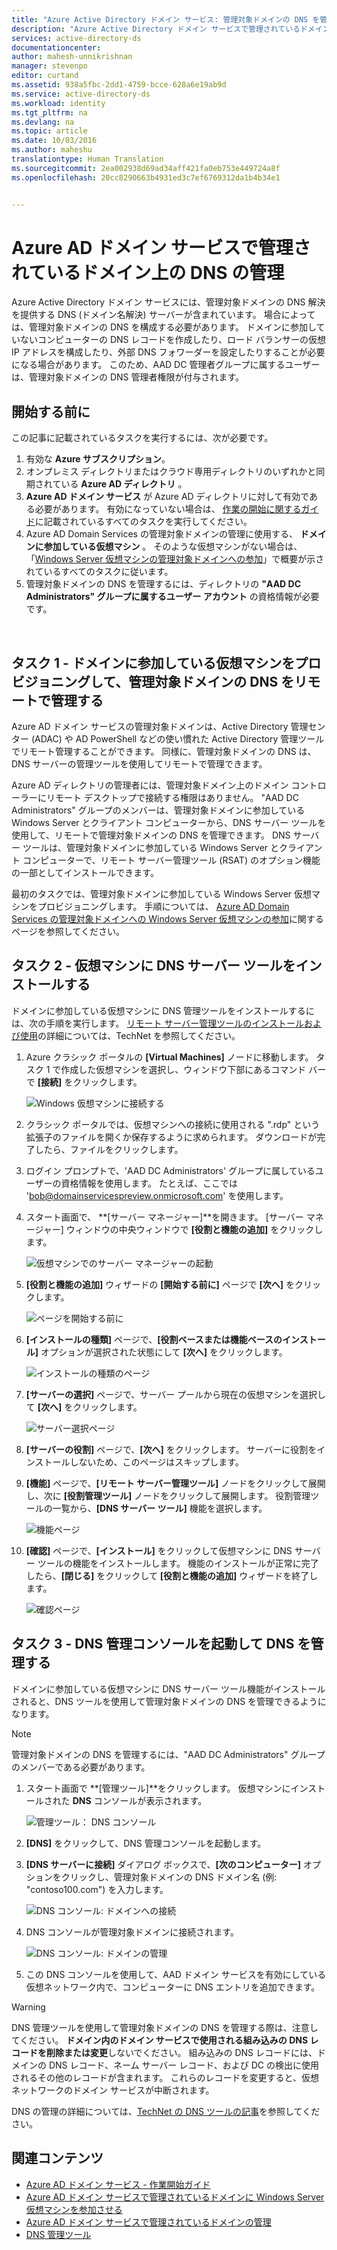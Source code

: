 ```yaml
---
title: "Azure Active Directory ドメイン サービス: 管理対象ドメインの DNS を管理する | Microsoft Docs"
description: "Azure Active Directory ドメイン サービスで管理されているドメイン上の DNS の管理"
services: active-directory-ds
documentationcenter: 
author: mahesh-unnikrishnan
manager: stevenpo
editor: curtand
ms.assetid: 938a5fbc-2dd1-4759-bcce-628a6e19ab9d
ms.service: active-directory-ds
ms.workload: identity
ms.tgt_pltfrm: na
ms.devlang: na
ms.topic: article
ms.date: 10/03/2016
ms.author: maheshu
translationtype: Human Translation
ms.sourcegitcommit: 2ea002938d69ad34aff421fa0eb753e449724a8f
ms.openlocfilehash: 20cc8290663b4931ed3c7ef6769312da1b4b34e1


---
```

# <a name="administer-dns-on-an-azure-ad-domain-services-managed-domain"></a>Azure AD ドメイン サービスで管理されているドメイン上の DNS の管理
Azure Active Directory ドメイン サービスには、管理対象ドメインの DNS 解決を提供する DNS (ドメイン名解決) サーバーが含まれています。 場合によっては、管理対象ドメインの DNS を構成する必要があります。 ドメインに参加していないコンピューターの DNS レコードを作成したり、ロード バランサーの仮想 IP アドレスを構成したり、外部 DNS フォワーダーを設定したりすることが必要になる場合があります。 このため、AAD DC 管理者グループに属するユーザーは、管理対象ドメインの DNS 管理者権限が付与されます。

## <a name="before-you-begin"></a>開始する前に
この記事に記載されているタスクを実行するには、次が必要です。

1. 有効な **Azure サブスクリプション**。
2. オンプレミス ディレクトリまたはクラウド専用ディレクトリのいずれかと同期されている **Azure AD ディレクトリ** 。
3. **Azure AD ドメイン サービス** が Azure AD ディレクトリに対して有効である必要があります。 有効になっていない場合は、 [作業の開始に関するガイド](active-directory-ds-getting-started.md)に記載されているすべてのタスクを実行してください。
4. Azure AD Domain Services の管理対象ドメインの管理に使用する、 **ドメインに参加している仮想マシン** 。 そのような仮想マシンがない場合は、「[Windows Server 仮想マシンの管理対象ドメインへの参加](active-directory-ds-admin-guide-join-windows-vm.md)」で概要が示されているすべてのタスクに従います。
5. 管理対象ドメインの DNS を管理するには、ディレクトリの **"AAD DC Administrators" グループに属するユーザー アカウント** の資格情報が必要です。

<br>

## <a name="task-1---provision-a-domain-joined-virtual-machine-to-remotely-administer-dns-for-the-managed-domain"></a>タスク 1 - ドメインに参加している仮想マシンをプロビジョニングして、管理対象ドメインの DNS をリモートで管理する
Azure AD ドメイン サービスの管理対象ドメインは、Active Directory 管理センター (ADAC) や AD PowerShell などの使い慣れた Active Directory 管理ツールでリモート管理することができます。 同様に、管理対象ドメインの DNS は、DNS サーバーの管理ツールを使用してリモートで管理できます。

Azure AD ディレクトリの管理者には、管理対象ドメイン上のドメイン コントローラーにリモート デスクトップで接続する権限はありません。 "AAD DC Administrators" グループのメンバーは、管理対象ドメインに参加している Windows Server とクライアント コンピューターから、DNS サーバー ツールを使用して、リモートで管理対象ドメインの DNS を管理できます。 DNS サーバー ツールは、管理対象ドメインに参加している Windows Server とクライアント コンピューターで、リモート サーバー管理ツール (RSAT) のオプション機能の一部としてインストールできます。

最初のタスクでは、管理対象ドメインに参加している Windows Server 仮想マシンをプロビジョニングします。 手順については、 [Azure AD Domain Services の管理対象ドメインへの Windows Server 仮想マシンの参加](active-directory-ds-admin-guide-join-windows-vm.md)に関するページを参照してください。

## <a name="task-2---install-dns-server-tools-on-the-virtual-machine"></a>タスク 2 - 仮想マシンに DNS サーバー ツールをインストールする
ドメインに参加している仮想マシンに DNS 管理ツールをインストールするには、次の手順を実行します。 [リモート サーバー管理ツールのインストールおよび使用](https://technet.microsoft.com/library/hh831501.aspx)の詳細については、TechNet を参照してください。

1. Azure クラシック ポータルの **[Virtual Machines]** ノードに移動します。 タスク 1 で作成した仮想マシンを選択し、ウィンドウ下部にあるコマンド バーで **[接続]** をクリックします。
   
    ![Windows 仮想マシンに接続する](./media/active-directory-domain-services-admin-guide/connect-windows-vm.png)
2. クラシック ポータルでは、仮想マシンへの接続に使用される ".rdp" という拡張子のファイルを開くか保存するように求められます。 ダウンロードが完了したら、ファイルをクリックします。
3. ログイン プロンプトで、'AAD DC Administrators' グループに属しているユーザーの資格情報を使用します。 たとえば、ここでは 'bob@domainservicespreview.onmicrosoft.com' を使用します。
4. スタート画面で、 **[サーバー マネージャー]**を開きます。 [サーバー マネージャー] ウィンドウの中央ウィンドウで **[役割と機能の追加]** をクリックします。
   
    ![仮想マシンでのサーバー マネージャーの起動](./media/active-directory-domain-services-admin-guide/install-rsat-server-manager.png)
5. **[役割と機能の追加]** ウィザードの **[開始する前に]** ページで **[次へ]** をクリックします。
   
    ![ページを開始する前に](./media/active-directory-domain-services-admin-guide/install-rsat-server-manager-add-roles-begin.png)
6. **[インストールの種類]** ページで、**[役割ベースまたは機能ベースのインストール]** オプションが選択された状態にして **[次へ]** をクリックします。
   
    ![インストールの種類のページ](./media/active-directory-domain-services-admin-guide/install-rsat-server-manager-add-roles-type.png)
7. **[サーバーの選択]** ページで、サーバー プールから現在の仮想マシンを選択して **[次へ]** をクリックします。
   
    ![サーバー選択ページ](./media/active-directory-domain-services-admin-guide/install-rsat-server-manager-add-roles-server.png)
8. **[サーバーの役割]** ページで、**[次へ]** をクリックします。 サーバーに役割をインストールしないため、このページはスキップします。
9. **[機能]** ページで、**[リモート サーバー管理ツール]** ノードをクリックして展開し、次に **[役割管理ツール]** ノードをクリックして展開します。 役割管理ツールの一覧から、**[DNS サーバー ツール]** 機能を選択します。
   
    ![機能ページ](./media/active-directory-domain-services-admin-guide/install-rsat-server-manager-add-roles-dns-tools.png)
10. **[確認]** ページで、**[インストール]** をクリックして仮想マシンに DNS サーバー ツールの機能をインストールします。 機能のインストールが正常に完了したら、**[閉じる]** をクリックして **[役割と機能の追加]** ウィザードを終了します。
    
    ![確認ページ](./media/active-directory-domain-services-admin-guide/install-rsat-server-manager-add-roles-dns-confirmation.png)

## <a name="task-3---launch-the-dns-management-console-to-administer-dns"></a>タスク 3 - DNS 管理コンソールを起動して DNS を管理する
ドメインに参加している仮想マシンに DNS サーバー ツール機能がインストールされると、DNS ツールを使用して管理対象ドメインの DNS を管理できるようになります。

> [!NOTE]
> 管理対象ドメインの DNS を管理するには、"AAD DC Administrators" グループのメンバーである必要があります。
> 
> 

1. スタート画面で **[管理ツール]**をクリックします。 仮想マシンにインストールされた **DNS** コンソールが表示されます。
   
    ![管理ツール： DNS コンソール](./media/active-directory-domain-services-admin-guide/install-rsat-dns-tools-installed.png)
2. **[DNS]** をクリックして、DNS 管理コンソールを起動します。
3. **[DNS サーバーに接続]** ダイアログ ボックスで、**[次のコンピューター]** オプションをクリックし、管理対象ドメインの DNS ドメイン名 (例: "contoso100.com") を入力します。
   
    ![DNS コンソール: ドメインへの接続](./media/active-directory-domain-services-admin-guide/dns-console-connect-to-domain.png)
4. DNS コンソールが管理対象ドメインに接続されます。
   
    ![DNS コンソール: ドメインの管理](./media/active-directory-domain-services-admin-guide/dns-console-managed-domain.png)
5. この DNS コンソールを使用して、AAD ドメイン サービスを有効にしている仮想ネットワーク内で、コンピューターに DNS エントリを追加できます。

> [!WARNING]
> DNS 管理ツールを使用して管理対象ドメインの DNS を管理する際は、注意してください。 **ドメイン内のドメイン サービスで使用される組み込みの DNS レコードを削除または変更**しないでください。 組み込みの DNS レコードには、ドメインの DNS レコード、ネーム サーバー レコード、および DC の検出に使用されるその他のレコードが含まれます。 これらのレコードを変更すると、仮想ネットワークのドメイン サービスが中断されます。
> 
> 

DNS の管理の詳細については、[TechNet の DNS ツールの記事](https://technet.microsoft.com/library/cc753579.aspx)を参照してください。

## <a name="related-content"></a>関連コンテンツ
* [Azure AD ドメイン サービス - 作業開始ガイド](active-directory-ds-getting-started.md)
* [Azure AD ドメイン サービスで管理されているドメインに Windows Server 仮想マシンを参加させる](active-directory-ds-admin-guide-join-windows-vm.md)
* [Azure AD ドメイン サービスで管理されているドメインの管理](active-directory-ds-admin-guide-administer-domain.md)
* [DNS 管理ツール](https://technet.microsoft.com/library/cc753579.aspx)




<!--HONumber=Dec16_HO5-->


